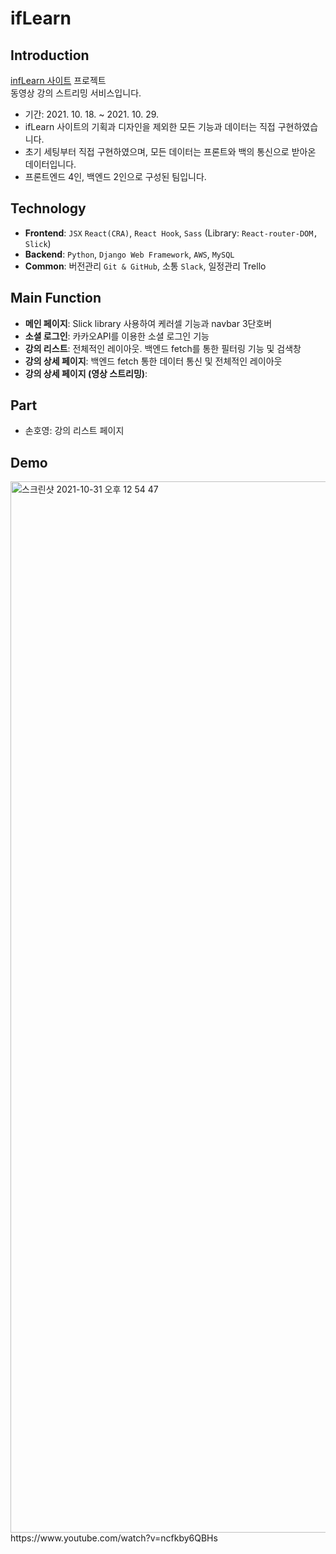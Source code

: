 # ifLearn

## Introduction

[ infLearn 사이트](https://www.inflearn.com/) 프로젝트<br>
동영상 강의 스트리밍 서비스입니다.

- 기간: 2021. 10. 18. ~ 2021. 10. 29.
- ifLearn 사이트의 기획과 디자인을 제외한 모든 기능과 데이터는 직접 구현하였습니다.
- 초기 세팅부터 직접 구현하였으며, 모든 데이터는 프론트와 백의 통신으로 받아온 데이터입니다.
- 프론트엔드 4인, 백엔드 2인으로 구성된 팀입니다.

## Technology

- **Frontend**: `JSX` `React(CRA)`, `React Hook`, `Sass` (Library: `React-router-DOM, Slick`)
- **Backend**: `Python`, `Django Web Framework`, `AWS`, `MySQL`
- **Common**: 버전관리 `Git & GitHub`, 소통 `Slack`, 일정관리 Trello

## Main Function

- **메인 페이지**: Slick library 사용하여 케러셀 기능과 navbar 3단호버
- **소셜 로그인**: 카카오API를 이용한 소셜 로그인 기능
- **강의 리스트**: 전체적인 레이아웃. 백엔드 fetch를 통한 필터링 기능 및 검색창
- **강의 상세 페이지**: 백엔드 fetch 통한 데이터 통신 및 전체적인 레이아웃
- **강의 상세 페이지 (영상 스트리밍)**:

## Part

- 손호영: 강의 리스트 페이지


## Demo

<img width="1682" alt="스크린샷 2021-10-31 오후 12 54 47" src="https://user-images.githubusercontent.com/81722144/139566782-b9b4eb2d-2cef-4a26-a561-fefd934f3d96.png">
https://www.youtube.com/watch?v=ncfkby6QBHs
